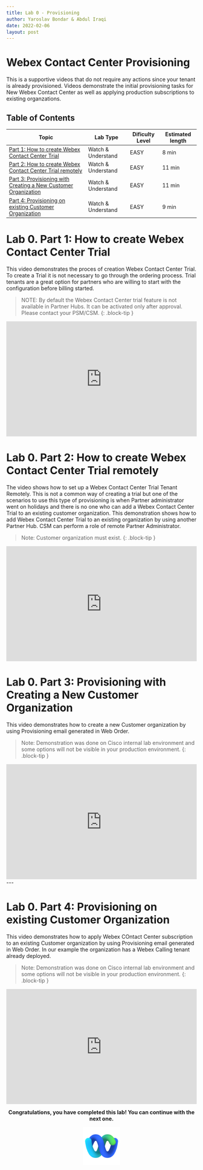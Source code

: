```yaml
---
title: Lab 0 - Provisioning
author: Yaroslav Bondar & Abdul Iraqi
date: 2022-02-06
layout: post
---
```


# Webex Contact Center Provisioning
This is a supportive videos that do not require any actions since your tenant is already provisioned. Videos demonstrate the initial provisioning tasks for New Webex Contact Center as well as applying production subscriptions to existing organzations.

## Table of Contents


| Topic                                                                                    | Lab Type      | Dificulty Level | Estimated length |
| -------------------------------------------------------------------------------------------- | ------------- | --------------- | ---------------- |
| [Part 1: How to create Webex Contact Center Trial](#lab-0-part-1-how-to-create-webex-contact-center-trial) | Watch & Understand | EASY            | 8 min           |
| [Part 2: How to create Webex Contact Center Trial remotely](#lab-0-part-2-how-to-create-webex-contact-center-trial-remotely)              | Watch & Understand | EASY            | 11 min           |
| [Part 3: Provisioning with Creating a New Customer Organization](#lab-0-part-3-provisioning-with-creating-a-new-customer-organization)                       | Watch & Understand | EASY            | 11 min            |
| [Part 4: Provisioning on existing Customer Organization](#lab-0-part-4-provisioning-on-existing-customer-organization)                       | Watch & Understand | EASY            | 9 min            |


# Lab 0. Part 1: How to create Webex Contact Center Trial
This video demonstrates the proces of creation Webex Contact Center Trial. To create a Trial it is not necessary to go through the ordering process. Trial tenants are a great option for partners who are willing to start with the configuration before billing started. 
> NOTE: By default the Webex Contact Center trial feature is not available in Partner Hubs. It can be activated only after approval. Please contact your PSM/CSM.
{: .block-tip }

<div style="padding-bottom:60.25%; position:relative; display:block; width: 100%">
	<iframe src="https://app.vidcast.io/share/embed/0b8e2ef2-1045-477c-8ab2-3367568a0113" width="100%" height="100%" title="Creating Webex Contact Center Trial" frameborder="0" loading="lazy" allowfullscreen style="position:absolute; top:0; left: 0"></iframe>
</div>


# Lab 0. Part 2: How to create Webex Contact Center Trial remotely

The video shows how to set up a Webex Contact Center Trial Tenant Remotely. This is not a common way of creating a trial but one of the scenarios to use this type of provisioning is when Partner administrator went on holidays and there is no one who can add a Webex Contact Center Trial to an existing customer organization. This demonstration shows how to add Webex Contact Center Trial to an existing organization by using another Partner Hub. CSM can perform a role of remote Partner Administrator.
> Note: Customer organization must exist.
{: .block-tip } 

<div style="padding-bottom:60.25%; position:relative; display:block; width: 100%">
	<iframe src="https://app.vidcast.io/share/embed/07e770f8-19c2-4f65-91d2-f0809bfcb243" width="100%" height="100%" title="Creating Webex Contact Center Trial Remotely" frameborder="0" loading="lazy" allowfullscreen style="position:absolute; top:0; left: 0"></iframe>
</div>

# Lab 0. Part 3: Provisioning with Creating a New Customer Organization
This video demonstrates how to create a new Customer organization by using Provisioning email generated in Web Order.
>Note: Demonstration was done on Cisco internal lab environment and some options will not be visible in your production environment.
{: .block-tip }

<div style="padding-bottom:60.25%; position:relative; display:block; width: 100%">
	<iframe src="https://app.vidcast.io/share/embed/7003a715-79d3-47bb-b6c4-5c8802d19353" width="100%" height="100%" title="Provisioning New Webex Contact Center" frameborder="0" loading="lazy" allowfullscreen style="position:absolute; top:0; left: 0"></iframe>
</div>
---


# Lab 0. Part 4: Provisioning on existing Customer Organization
This video demonstrates how to apply Webex COntact Center subscription to an existing Customer organization by using Provisioning email generated in Web Order. In our example the organization has  a Webex Calling tenant already deployed.
>Note: Demonstration was done on Cisco internal lab environment and some options will not be visible in your production environment.
{: .block-tip }

<div style="padding-bottom:60.25%; position:relative; display:block; width: 100%">
	<iframe src="https://app.vidcast.io/share/embed/7fff8b9a-d38d-4c75-afd1-c535bf84dec3" width="100%" height="100%" title="Provisioning on existing Customer Organization.mp4" frameborder="0" loading="lazy" allowfullscreen style="position:absolute; top:0; left: 0"></iframe>
</div>
<p style="text-align:center"><strong>Congratulations, you have completed this lab! You can continue with the next one.</strong></p>
		
<p style="text-align:center;"><img src="/assets/gitbook/images/webex.png" width="100"></p>	

